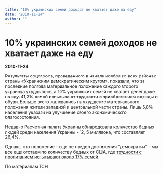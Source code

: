 ```yaml
---
title: "10% украинских семей доходов не хватает даже на еду"
date: "2010-11-24"
author: ""
---
```


# 10% украинских семей доходов не хватает даже на еду

**2010-11-24** 

Результаты соцопроса, проведенного в начале ноября во всех районах страны «Украинским демократическим кругом», показали, что за последние полгода материальное положение каждого второго украинца ухудшилось, а 10% украинских семей не хватает денег даже на еду. 41,2% семей испытывают трудности с приобретением одежды и обуви. Больше всего жаловались на ухудшение материального положения жители западной и центральной части страны. Лишь 6,8% населения указали на улучшение своего экономического благосостояния.

Недавно Расчетная палата Украины обнародовала количество бедных людей среди населения Украины - 12, 5 миллиона, что составляет 26,4%.

Однако, это положение - еще не предел достижения "демократии" - мы все еще отстаем по количеству бедных от США, где [трудности с пропитанием испытывают около 17% семей](/2940.html).

По материалам ТСН